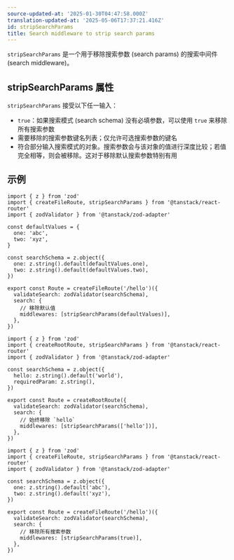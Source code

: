 ```yaml
---
source-updated-at: '2025-01-30T04:47:58.000Z'
translation-updated-at: '2025-05-06T17:37:21.416Z'
id: stripSearchParams
title: Search middleware to strip search params
---
```


`stripSearchParams` 是一个用于移除搜索参数 (search params) 的搜索中间件 (search middleware)。

## stripSearchParams 属性

`stripSearchParams` 接受以下任一输入：

- `true`：如果搜索模式 (search schema) 没有必填参数，可以使用 `true` 来移除所有搜索参数
- 需要移除的搜索参数键名列表；仅允许可选搜索参数的键名
- 符合部分输入搜索模式的对象。搜索参数会与该对象的值进行深度比较；若值完全相等，则会被移除。这对于移除默认搜索参数特别有用

## 示例

```tsx
import { z } from 'zod'
import { createFileRoute, stripSearchParams } from '@tanstack/react-router'
import { zodValidator } from '@tanstack/zod-adapter'

const defaultValues = {
  one: 'abc',
  two: 'xyz',
}

const searchSchema = z.object({
  one: z.string().default(defaultValues.one),
  two: z.string().default(defaultValues.two),
})

export const Route = createFileRoute('/hello')({
  validateSearch: zodValidator(searchSchema),
  search: {
    // 移除默认值
    middlewares: [stripSearchParams(defaultValues)],
  },
})
```

```tsx
import { z } from 'zod'
import { createRootRoute, stripSearchParams } from '@tanstack/react-router'
import { zodValidator } from '@tanstack/zod-adapter'

const searchSchema = z.object({
  hello: z.string().default('world'),
  requiredParam: z.string(),
})

export const Route = createRootRoute({
  validateSearch: zodValidator(searchSchema),
  search: {
    // 始终移除 `hello`
    middlewares: [stripSearchParams(['hello'])],
  },
})
```

```tsx
import { z } from 'zod'
import { createFileRoute, stripSearchParams } from '@tanstack/react-router'
import { zodValidator } from '@tanstack/zod-adapter'

const searchSchema = z.object({
  one: z.string().default('abc'),
  two: z.string().default('xyz'),
})

export const Route = createFileRoute('/hello')({
  validateSearch: zodValidator(searchSchema),
  search: {
    // 移除所有搜索参数
    middlewares: [stripSearchParams(true)],
  },
})
```
